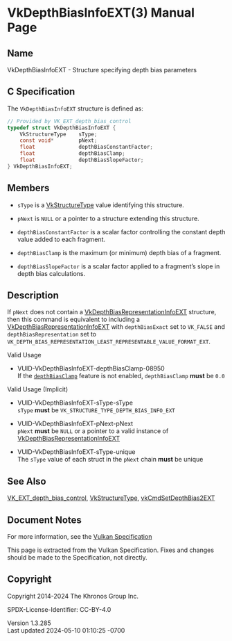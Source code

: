 # VkDepthBiasInfoEXT(3) Manual Page

## Name

VkDepthBiasInfoEXT - Structure specifying depth bias parameters



## <a href="#_c_specification" class="anchor"></a>C Specification

The `VkDepthBiasInfoEXT` structure is defined as:

``` c
// Provided by VK_EXT_depth_bias_control
typedef struct VkDepthBiasInfoEXT {
    VkStructureType    sType;
    const void*        pNext;
    float              depthBiasConstantFactor;
    float              depthBiasClamp;
    float              depthBiasSlopeFactor;
} VkDepthBiasInfoEXT;
```

## <a href="#_members" class="anchor"></a>Members

- `sType` is a [VkStructureType](https://registry.khronos.org/vulkan/specs/1.3-extensions/man/html/VkStructureType.html) value identifying
  this structure.

- `pNext` is `NULL` or a pointer to a structure extending this
  structure.

- `depthBiasConstantFactor` is a scalar factor controlling the constant
  depth value added to each fragment.

- `depthBiasClamp` is the maximum (or minimum) depth bias of a fragment.

- `depthBiasSlopeFactor` is a scalar factor applied to a fragment’s
  slope in depth bias calculations.

## <a href="#_description" class="anchor"></a>Description

If `pNext` does not contain a
[VkDepthBiasRepresentationInfoEXT](https://registry.khronos.org/vulkan/specs/1.3-extensions/man/html/VkDepthBiasRepresentationInfoEXT.html)
structure, then this command is equivalent to including a
[VkDepthBiasRepresentationInfoEXT](https://registry.khronos.org/vulkan/specs/1.3-extensions/man/html/VkDepthBiasRepresentationInfoEXT.html)
with `depthBiasExact` set to `VK_FALSE` and `depthBiasRepresentation`
set to
`VK_DEPTH_BIAS_REPRESENTATION_LEAST_REPRESENTABLE_VALUE_FORMAT_EXT`.

Valid Usage

- <a href="#VUID-VkDepthBiasInfoEXT-depthBiasClamp-08950"
  id="VUID-VkDepthBiasInfoEXT-depthBiasClamp-08950"></a>
  VUID-VkDepthBiasInfoEXT-depthBiasClamp-08950  
  If the <a
  href="https://registry.khronos.org/vulkan/specs/1.3-extensions/html/vkspec.html#features-depthBiasClamp"
  target="_blank" rel="noopener"><code>depthBiasClamp</code></a> feature
  is not enabled, `depthBiasClamp` **must** be `0.0`

Valid Usage (Implicit)

- <a href="#VUID-VkDepthBiasInfoEXT-sType-sType"
  id="VUID-VkDepthBiasInfoEXT-sType-sType"></a>
  VUID-VkDepthBiasInfoEXT-sType-sType  
  `sType` **must** be `VK_STRUCTURE_TYPE_DEPTH_BIAS_INFO_EXT`

- <a href="#VUID-VkDepthBiasInfoEXT-pNext-pNext"
  id="VUID-VkDepthBiasInfoEXT-pNext-pNext"></a>
  VUID-VkDepthBiasInfoEXT-pNext-pNext  
  `pNext` **must** be `NULL` or a pointer to a valid instance of
  [VkDepthBiasRepresentationInfoEXT](https://registry.khronos.org/vulkan/specs/1.3-extensions/man/html/VkDepthBiasRepresentationInfoEXT.html)

- <a href="#VUID-VkDepthBiasInfoEXT-sType-unique"
  id="VUID-VkDepthBiasInfoEXT-sType-unique"></a>
  VUID-VkDepthBiasInfoEXT-sType-unique  
  The `sType` value of each struct in the `pNext` chain **must** be
  unique

## <a href="#_see_also" class="anchor"></a>See Also

[VK_EXT_depth_bias_control](https://registry.khronos.org/vulkan/specs/1.3-extensions/man/html/VK_EXT_depth_bias_control.html),
[VkStructureType](https://registry.khronos.org/vulkan/specs/1.3-extensions/man/html/VkStructureType.html),
[vkCmdSetDepthBias2EXT](https://registry.khronos.org/vulkan/specs/1.3-extensions/man/html/vkCmdSetDepthBias2EXT.html)

## <a href="#_document_notes" class="anchor"></a>Document Notes

For more information, see the <a
href="https://registry.khronos.org/vulkan/specs/1.3-extensions/html/vkspec.html#VkDepthBiasInfoEXT"
target="_blank" rel="noopener">Vulkan Specification</a>

This page is extracted from the Vulkan Specification. Fixes and changes
should be made to the Specification, not directly.

## <a href="#_copyright" class="anchor"></a>Copyright

Copyright 2014-2024 The Khronos Group Inc.

SPDX-License-Identifier: CC-BY-4.0

Version 1.3.285  
Last updated 2024-05-10 01:10:25 -0700

